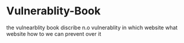 # Vulnerablity-Book
the vulnearblity book discribe n.o vulnerablity in which website what website how to we can prevent over it 
